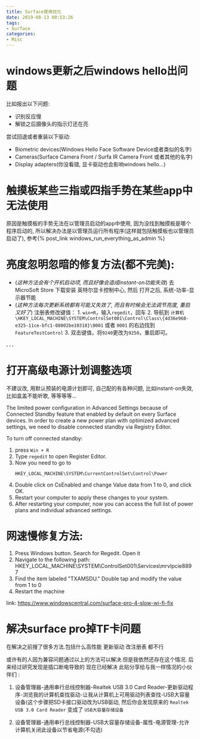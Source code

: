 ```yaml
---
title: Surface使用优化
date: 2019-08-13 00:53:26
tags:
- Surface
categories:
- Misc
---
```



# windows更新之后windows hello出问题

比如报出以下问题:
- 识别反应慢
- 解锁之后摄像头的指示灯还在亮

尝试回退或者重装以下驱动:
- Biometric devices(Windows Hello Face Software Device或者类似的名字)
- Cameras(Surface Camera Front / Surfa IR Camera Front 或者其他的名字)
- Display adapters(你没看错, 显卡驱动也会影响windows hello...)


# 触摸板某些三指或四指手势在某些app中无法使用

原因是触摸板的手势无法在以管理员启动的app中使用, 因为没找到触摸板是哪个程序启动的, 所以解决办法是以管理员运行所有程序(这样就包括触摸板也以管理员启动了), 参考{% post_link windows_run_everything_as_admin %}


# 亮度忽明忽暗的修复方法(都不完美):

- (*这种方法会有个开机启动项, 而且好像会造成instant-on功能失效*) 去 MicroSoft Store 下载安装 英特尔显卡控制中心, 然后 打开之后, 系统-功率-显示器节能
- (*这种方法每次更新系统都有可能又失效了, 而且有时候会无法调节亮度, 重启又好了*) 注册表修改键值：
	1\. `win+R`，输入`regedit`，回车
	2\. 导航到 `计算机\HKEY_LOCAL_MACHINE\SYSTEM\ControlSet001\Control\Class\{4d36e968-e325-11ce-bfc1-08002be10318}\0001` 或者 `0001` 的右边找到`FeatureTestControl`
	3\. 双击键值，将`9240`更改为`9250`，重启即可。

**. . .**<!-- more -->


# 打开高级电源计划调整选项

不建议改, 用默认预装的电源计划即可, 自己配的有各种问题, 比如instant-on失效, 比如盒盖不能听歌, 等等等等...

The limited power configuration in Advanced Settings because of Connected Standby feature that enabled by default on every Surface devices. In order to create a new power plan with optimized advanced settings, we need to disable connected standby via Registry Editor.

To turn off connected standby:

1. press `Win + R`
2. Type `regedit` to open Register Editor. 
3. Now you need to go to 
   ```
   HKEY_LOCAL_MACHINE\SYSTEM\CurrentControlSet\Control\Power
   ```
4. Double click on CsEnabled and change Value data from 1 to 0, and click OK.
5. Restart your computer to apply these changes to your system.
6. After restarting your computer, now you can access the full list of power plans and individual advanced settings.

	
# 网速慢修复方法:

1. Press Windows button. Search for Regedit. Open it
2. Navigate to the following path: HKEY_LOCAL_MACHINE\SYSTEM\ControlSet001\Services\mrvlpcie8897
3. Find the item labeled "TXAMSDU." Double tap and modify the value from 1 to 0
4. Restart the machine

link: https://www.windowscentral.com/surface-pro-4-slow-wi-fi-fix


# 解决surface pro掉TF卡问题

在解决之前搜了很多方法.包括什么高性能 更新驱动 改注册表 都不行

或许有的人因为兼容问题通过以上的方法可以解决.但是我依然还存在这个情况. 后来经过研究发现是插口断电导致的 现在已经解决 此贴分享给与我一样情况的小伙伴们 :

1. 设备管理器-通用串行总线控制器-Realtek USB 3.0 Card Reader-更新驱动程序-浏览我的计算机查找驱动-让我从计算机上可用驱动列表查找-USB大容量设备(这个步骤把SD卡接口驱动改为USB驱动, 然后你会发现原来的 `Realtek USB 3.0 Card Reader` 变成了 `USB大容量存储设备`

2. 设备管理器-通用串行总线控制器-USB大容量存储设备-属性-电源管理-允许计算机关闭此设备以节省电源(不勾选)